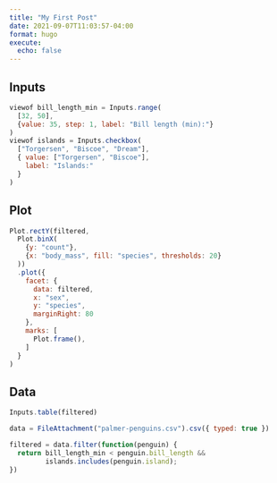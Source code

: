```yaml
---
title: "My First Post"
date: 2021-09-07T11:03:57-04:00
format: hugo
execute:
  echo: false
---
```




<script type="module" src="index_files/libs/quarto-ojs/esbuild-bundle.js"></script>
<link  href="index_files/libs/quarto-ojs/quarto-ojs.css" rel="stylesheet" />

## Inputs

<div class="cell">

``` js
viewof bill_length_min = Inputs.range(
  [32, 50], 
  {value: 35, step: 1, label: "Bill length (min):"}
)
viewof islands = Inputs.checkbox(
  ["Torgersen", "Biscoe", "Dream"], 
  { value: ["Torgersen", "Biscoe"], 
    label: "Islands:"
  }
)
```

<div class="cell-output-display">

<div>

<div id="ojs-cell-1-1" nodetype="declaration">

</div>

</div>

</div>

<div class="cell-output-display">

<div>

<div id="ojs-cell-1-2" nodetype="declaration">

</div>

</div>

</div>

</div>

## Plot

<div class="cell">

``` js
Plot.rectY(filtered, 
  Plot.binX(
    {y: "count"}, 
    {x: "body_mass", fill: "species", thresholds: 20}
  ))
  .plot({
    facet: {
      data: filtered,
      x: "sex",
      y: "species",
      marginRight: 80
    },
    marks: [
      Plot.frame(),
    ]
  }
)
```

<div class="cell-output-display">

<div id="ojs-cell-2" nodetype="expression">

</div>

</div>

</div>

## Data

<div class="cell">

``` js
Inputs.table(filtered)
```

<div class="cell-output-display">

<div id="ojs-cell-3" nodetype="expression">

</div>

</div>

</div>

<div class="cell">

``` js
data = FileAttachment("palmer-penguins.csv").csv({ typed: true })
```

<div class="cell-output-display">

<div id="ojs-cell-4" nodetype="declaration">

</div>

</div>

</div>

<div class="cell">

``` js
filtered = data.filter(function(penguin) {
  return bill_length_min < penguin.bill_length &&
         islands.includes(penguin.island);
})
```

<div class="cell-output-display">

<div id="ojs-cell-5" nodetype="declaration">

</div>

</div>

</div>

<!-- -->

<script type="ojs-module-contents">
{"contents":[{"methodName":"interpret","cellName":"ojs-cell-1","inline":false,"source":"viewof bill_length_min = Inputs.range(\n  [32, 50], \n  {value: 35, step: 1, label: \"Bill length (min):\"}\n)\nviewof islands = Inputs.checkbox(\n  [\"Torgersen\", \"Biscoe\", \"Dream\"], \n  { value: [\"Torgersen\", \"Biscoe\"], \n    label: \"Islands:\"\n  }\n)"},{"methodName":"interpret","cellName":"ojs-cell-2","inline":false,"source":"Plot.rectY(filtered, \n  Plot.binX(\n    {y: \"count\"}, \n    {x: \"body_mass\", fill: \"species\", thresholds: 20}\n  ))\n  .plot({\n    facet: {\n      data: filtered,\n      x: \"sex\",\n      y: \"species\",\n      marginRight: 80\n    },\n    marks: [\n      Plot.frame(),\n    ]\n  }\n)"},{"methodName":"interpret","cellName":"ojs-cell-3","inline":false,"source":"Inputs.table(filtered)"},{"methodName":"interpret","cellName":"ojs-cell-4","inline":false,"source":"data = FileAttachment(\"palmer-penguins.csv\").csv({ typed: true })"},{"methodName":"interpret","cellName":"ojs-cell-5","inline":false,"source":"filtered = data.filter(function(penguin) {\n  return bill_length_min < penguin.bill_length &&\n         islands.includes(penguin.island);\n})"},{"methodName":"interpretQuiet","source":"shinyInput('bill_length_min')"},{"methodName":"interpretQuiet","source":"shinyInput('islands')"}]}
</script>
<script type="module">
window._ojs.paths.runtimeToDoc = "../../..";
window._ojs.paths.runtimeToRoot = "../../..";
window._ojs.paths.docToRoot = "";
window._ojs.selfContained = false;
window._ojs.runtime.interpretFromScriptTags();
</script>

